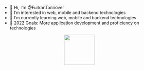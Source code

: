- 👋 Hi, I’m @FurkanTanriover
- 👀 I’m interested in web, mobile and backend technologies
- 🌱 I’m currently learning web, mobile and backend technologies
- 🚀 2022 Goals: More application development and proficiency on technologies 

<div id="header" align="center">
  <img src="https://media.giphy.com/media/Dh5q0sShxgp13DwrvG/giphy.gif" width="100"/>
</div>


<!---
FurkanTanriover/FurkanTanriover is a ✨ special ✨ repository because its `README.md` (this file) appears on your GitHub profile.
You can click the Preview link to take a look at your changes.
--->
